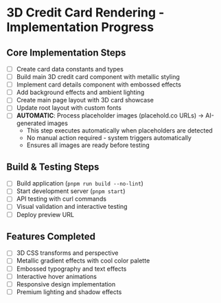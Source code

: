 # 3D Credit Card Rendering - Implementation Progress

## Core Implementation Steps
- [ ] Create card data constants and types
- [ ] Build main 3D credit card component with metallic styling
- [ ] Implement card details component with embossed effects
- [ ] Add background effects and ambient lighting
- [ ] Create main page layout with 3D card showcase
- [ ] Update root layout with custom fonts
- [ ] **AUTOMATIC**: Process placeholder images (placehold.co URLs) → AI-generated images
  - This step executes automatically when placeholders are detected
  - No manual action required - system triggers automatically
  - Ensures all images are ready before testing

## Build & Testing Steps
- [ ] Build application (`pnpm run build --no-lint`)
- [ ] Start development server (`pnpm start`)
- [ ] API testing with curl commands
- [ ] Visual validation and interactive testing
- [ ] Deploy preview URL

## Features Completed
- [ ] 3D CSS transforms and perspective
- [ ] Metallic gradient effects with cool color palette
- [ ] Embossed typography and text effects
- [ ] Interactive hover animations
- [ ] Responsive design implementation
- [ ] Premium lighting and shadow effects